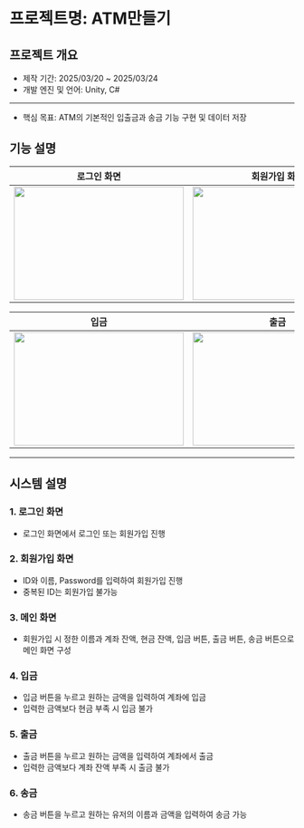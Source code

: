 # 프로젝트명: ATM만들기
## 프로젝트 개요
- 제작 기간: 2025/03/20 ~ 2025/03/24
- 개발 엔진 및 언어: Unity, C#
---
- 핵심 목표: ATM의 기본적인 입출금과 송금 기능 구현 및 데이터 저장

## 기능 설명
|로그인 화면|회원가입 화면|메인 화면|
|:-------:|:----:|:----:|
|<image src = https://github.com/user-attachments/assets/4bde3a76-04c2-4f1c-ae06-161b5cd51dbe width = "300" height = "200">|<image src = https://github.com/user-attachments/assets/03414da6-8224-4d3a-934e-7d6ed1a5b12b width = "300" height = "200">|<image src = https://github.com/user-attachments/assets/5b0d7622-af61-4701-a624-22b693cca849 width = "400" height = "200">

|입금|출금|송금|
|:-------:|:----:|:----:|
|<image src = https://github.com/user-attachments/assets/e24dd9a7-7d90-43d4-aec0-8cc33e1d2f65 width = "300" height = "200">|<image src = https://github.com/user-attachments/assets/7e08c442-de5e-450b-b80f-eb130bec3fb1 width = "300" height = "200">|<image src = https://github.com/user-attachments/assets/fbdb8498-7716-4f8d-8246-95fb5c5087aa width = "300" height = "200">|

---

## 시스템 설명
### 1. 로그인 화면
- 로그인 화면에서 로그인 또는 회원가입 진행
### 2. 회원가입 화면
- ID와 이름, Password를 입력하여 회원가입 진행
- 중복된 ID는 회원가입 불가능
### 3. 메인 화면
- 회원가입 시 정한 이름과 계좌 잔액, 현금 잔액, 입금 버튼, 출금 버튼, 송금 버튼으로 메인 화면 구성
### 4. 입금
- 입금 버튼을 누르고 원하는 금액을 입력하여 계좌에 입금
- 입력한 금액보다 현금 부족 시 입금 불가
### 5. 출금 
- 출금 버튼을 누르고 원하는 금액을 입력하여 계좌에서 출금
- 입력한 금액보다 계좌 잔액 부족 시 출금 불가
### 6. 송금
- 송금 버튼을 누르고 원하는 유저의 이름과 금액을 입력하여 송금 가능
